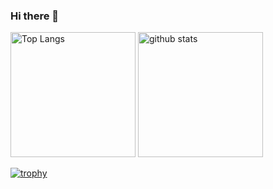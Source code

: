 ### Hi there 👋

<!-- 
**Yuma-Tsukakoshi/Yuma-Tsukakoshi** is a ✨ _special_ ✨ repository because its `README.md` (this file) appears on your GitHub profile.

Here are some ideas to get you started:

- 🔭 I’m currently working on ...
- 🌱 I’m currently learning ...
- 👯 I’m looking to collaborate on ...
- 🤔 I’m looking for help with ...
- 💬 Ask me about ...
- 📫 How to reach me: ...
- 😄 Pronouns: ...
- ⚡ Fun fact: ... -->

<p align="left"> 
  <img alt="Top Langs" height="200px" src="https://github-readme-stats.vercel.app/api/top-langs/?username=Yuma-Tsukakoshi&layout=compact&show_icons=true&theme=dark_lover" />
  <img alt="github stats" height="200px" src="https://github-readme-stats.vercel.app/api?username=Yuma-Tsukakoshi&theme=dark_lover&show_icons=ture" />
</p>

[![trophy](https://github-profile-trophy.vercel.app/?username=Yuma-Tsukakoshi&theme=synthwave&column=7
)](https://github.com/ryo-ma/github-profile-trophy)
